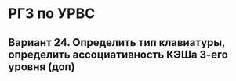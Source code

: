 # РГЗ по УРВС
## Вариант 24. Определить тип клавиатуры, определить ассоциативность КЭШа 3-его уровня (доп)
